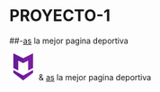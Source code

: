 # PROYECTO-1

##-[as](http://as.com) la mejor pagina deportiva 


![alt text](https://github.com/adam-p/markdown-here/raw/master/src/common/images/icon48.png "Logo Title Text 1")
 & [as](http://as.com) la mejor pagina deportiva 
